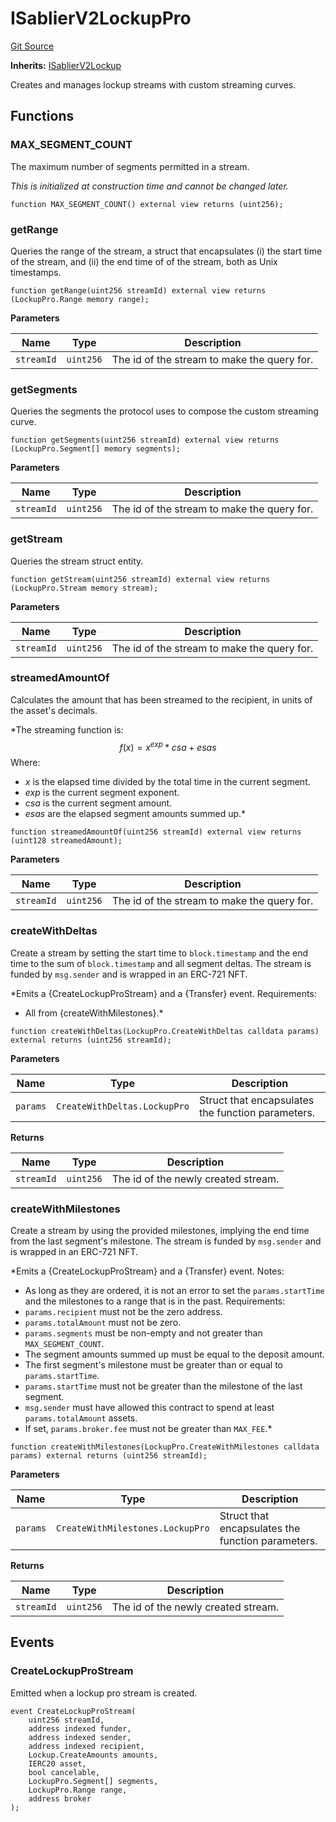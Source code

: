 # ISablierV2LockupPro
[Git Source](https://github.com/sablierhq/v2-core/blob/8b6a851f4185bd5af0e89a0f6a6eb2fed069cd10/docs/contracts/v2/reference/core/interfaces)

**Inherits:**
[ISablierV2Lockup](/docs/contracts/v2/reference/core/interfaces/interface.ISablierV2Lockup.md)

Creates and manages lockup streams with custom streaming curves.


## Functions
### MAX_SEGMENT_COUNT

The maximum number of segments permitted in a stream.

*This is initialized at construction time and cannot be changed later.*


```solidity
function MAX_SEGMENT_COUNT() external view returns (uint256);
```

### getRange

Queries the range of the stream, a struct that encapsulates (i) the start time of the stream,
and (ii) the end time of of the stream, both as Unix timestamps.


```solidity
function getRange(uint256 streamId) external view returns (LockupPro.Range memory range);
```
**Parameters**

|Name|Type|Description|
|----|----|-----------|
|`streamId`|`uint256`|The id of the stream to make the query for.|


### getSegments

Queries the segments the protocol uses to compose the custom streaming curve.


```solidity
function getSegments(uint256 streamId) external view returns (LockupPro.Segment[] memory segments);
```
**Parameters**

|Name|Type|Description|
|----|----|-----------|
|`streamId`|`uint256`|The id of the stream to make the query for.|


### getStream

Queries the stream struct entity.


```solidity
function getStream(uint256 streamId) external view returns (LockupPro.Stream memory stream);
```
**Parameters**

|Name|Type|Description|
|----|----|-----------|
|`streamId`|`uint256`|The id of the stream to make the query for.|


### streamedAmountOf

Calculates the amount that has been streamed to the recipient, in units of the asset's decimals.

*The streaming function is:
$$
f(x) = x^{exp} * csa + esas
$$
Where:
- $x$ is the elapsed time divided by the total time in the current segment.
- $exp$ is the current segment exponent.
- $csa$ is the current segment amount.
- $esas$ are the elapsed segment amounts summed up.*


```solidity
function streamedAmountOf(uint256 streamId) external view returns (uint128 streamedAmount);
```
**Parameters**

|Name|Type|Description|
|----|----|-----------|
|`streamId`|`uint256`|The id of the stream to make the query for.|


### createWithDeltas

Create a stream by setting the start time to `block.timestamp` and the end time to the sum of
`block.timestamp` and all segment deltas. The stream is funded by `msg.sender` and is wrapped in an
ERC-721 NFT.

*Emits a {CreateLockupProStream} and a {Transfer} event.
Requirements:
- All from {createWithMilestones}.*


```solidity
function createWithDeltas(LockupPro.CreateWithDeltas calldata params) external returns (uint256 streamId);
```
**Parameters**

|Name|Type|Description|
|----|----|-----------|
|`params`|`CreateWithDeltas.LockupPro`|Struct that encapsulates the function parameters.|

**Returns**

|Name|Type|Description|
|----|----|-----------|
|`streamId`|`uint256`|The id of the newly created stream.|


### createWithMilestones

Create a stream by using the provided milestones, implying the end time from the last segment's
milestone. The stream is funded by `msg.sender` and is wrapped in an ERC-721 NFT.

*Emits a {CreateLockupProStream} and a {Transfer} event.
Notes:
- As long as they are ordered, it is not an error to set the `params.startTime` and the milestones to a range
that is in the past.
Requirements:
- `params.recipient` must not be the zero address.
- `params.totalAmount` must not be zero.
- `params.segments` must be non-empty and not greater than `MAX_SEGMENT_COUNT`.
- The segment amounts summed up must be equal to the deposit amount.
- The first segment's milestone must be greater than or equal to `params.startTime`.
- `params.startTime` must not be greater than the milestone of the last segment.
- `msg.sender` must have allowed this contract to spend at least `params.totalAmount` assets.
- If set, `params.broker.fee` must not be greater than `MAX_FEE`.*


```solidity
function createWithMilestones(LockupPro.CreateWithMilestones calldata params) external returns (uint256 streamId);
```
**Parameters**

|Name|Type|Description|
|----|----|-----------|
|`params`|`CreateWithMilestones.LockupPro`|Struct that encapsulates the function parameters.|

**Returns**

|Name|Type|Description|
|----|----|-----------|
|`streamId`|`uint256`|The id of the newly created stream.|


## Events
### CreateLockupProStream
Emitted when a lockup pro stream is created.


```solidity
event CreateLockupProStream(
    uint256 streamId,
    address indexed funder,
    address indexed sender,
    address indexed recipient,
    Lockup.CreateAmounts amounts,
    IERC20 asset,
    bool cancelable,
    LockupPro.Segment[] segments,
    LockupPro.Range range,
    address broker
);
```


